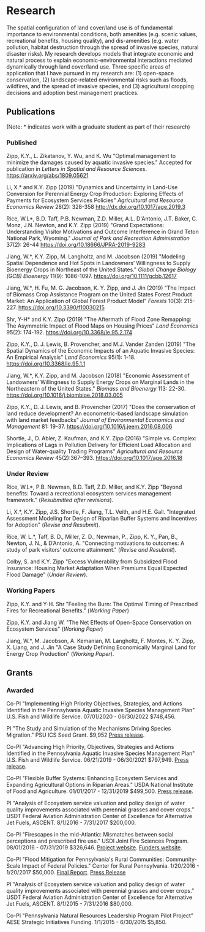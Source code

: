 # Research 

The spatial configuration of land cover/land use is of fundamental importance to environmental conditions, both amenities (e.g. scenic values, recreational benefits, housing quality), and dis-amenities (e.g. water pollution, habitat destruction through the spread of invasive species, natural disaster risks). My research develops models that integrate economic and natural process to explain economic-environmental interactions mediated dynamically through land cover/land use. Three specific areas of application that I have pursued in my research are: (1) open-space conservation, (2) landscape-related environmental risks such as floods, wildfires, and the spread of invasive species, and (3) agricultural cropping decisions and adoption best management practices.

## Publications

(Note: \* indicates work with a graduate student as part of their research)

### Published

Zipp, K.Y., L. Zikatanov, Y. Wu, and K. Wu "Optimal management to minimize the damages caused by aquatic invasive species." Accepted for publication in *Letters in Spatial and Resource Sciences*. https://arxiv.org/abs/1809.05621

Li, X.\* and K.Y. Zipp (2019) "Dynamics and Uncertainty in Land-Use Conversion for Perennial Energy Crop Production: Exploring Effects of Payments for Ecosystem Services Policies" *Agricultural and Resource Economics Review* 28(2): 328-358 http://dx.doi.org/10.1017/age.2019.3

Rice, W.L\*, B.D. Taff, P.B. Newman, Z.D. Miller, A.L. D'Antonio, J.T. Baker, C. Monz, J.N. Newton, and K.Y. Zipp (2019) "Grand Expectations: Understanding Visitor Motivations and Outcome Interference in Grand Teton National Park, Wyoming." *Journal of Park and Recreation Administration*  37(2): 26-44 https://doi.org/10.18666/JPRA-2019-9283

Jiang, W.\*, K.Y. Zipp, M. Langholtz, and M. Jacobson (2019) "Modeling Spatial Dependence and Hot Spots in Landowners’ Willingness to Supply Bioenergy Crops in Northeast of the United States." *Global Change Biology (GCB) Bioenergy* 11(9): 1086-1097. https://doi.org/10.1111/gcbb.12617

Jiang, W.\*, H. Fu, M. G. Jacobson, K. Y. Zipp, and J. Jin (2019) "The Impact of Biomass Crop Assistance Program on the United States Forest Product Market: An Application of Global Forest Product Model" *Forests* 10(3): 215-227. https://doi.org/10.3390/f10030215

Shr, Y-H\* and K.Y. Zipp (2019) "The Aftermath of Flood Zone Remapping: The Asymmetric Impact of Flood Maps on Housing Prices" *Land Economics* 95(2): 174-192. https://doi.org/10.3368/le.95.2.174

Zipp, K.Y., D. J. Lewis, B. Provencher, and M.J. Vander Zanden (2019) "The Spatial Dynamics of the Economic Impacts of an Aquatic Invasive Species: An Empirical Analysis" *Land Economics* 95(1): 1-18. https://doi.org/10.3368/le.95.1.1

Jiang, W.\*, K.Y. Zipp, and M. Jacobson (2018)  "Economic Assessment of Landowners’ Willingness to Supply Energy Crops on Marginal Lands in the Northeastern of the United States." *Biomass and Bioenergy* 113: 22-30. https://doi.org/10.1016/j.biombioe.2018.03.005

Zipp, K.Y., D. J. Lewis, and B. Provencher (2017) "Does the conservation of land reduce development? An econometric-based landscape simulation with land market feedbacks" *Journal of Environmental Economics and Management* 81: 19-37. https://doi.org/10.1016/j.jeem.2016.08.006

Shortle, J., D. Abler, Z. Kaufman, and K.Y. Zipp (2016) "Simple vs. Complex: Implications of Lags in Pollution Delivery for Efficient Load Allocation and Design of Water-quality Trading Programs" *Agricultural and Resource Economics Review* 45(2):367–393. https://doi.org/10.1017/age.2016.18

### Under Review

Rice, W.L*, P.B. Newman, B.D. Taff, Z.D. Miller, and K.Y. Zipp "Beyond benefits: Toward a recreational ecosystem services management framework." (*Resubmitted after revisions*).

Li, X.\*, K.Y. Zipp, J.S. Shortle, F. Jiang, T.L. Veith, and H.E. Gall. "Integrated Assessment Modeling for Design of Riparian Buffer Systems and Incentives for Adoption" (*Revise and Resubmit*).

Rice, W. L.\*, Taff, B. D., Miller, Z. D., Newman, P., Zipp, K. Y., Pan, B., Newton, J. N.,  & D’Antonio, A. "Connecting motivations to outcomes: A study of park visitors’ outcome attainment." (*Revise and Resubmit*).

Colby, S. and K.Y. Zipp  "Excess Vulnerability from Subsidized Flood Insurance: Housing Market Adaptation When Premiums Equal Expected Flood Damage" (*Under Review*).

### Working Papers

Zipp, K.Y. and Y-H. Shr "Feeling the Burn: The Optimal Timing of Prescribed Fires for Recreational Benefits." (*Working Paper*)

Zipp, K.Y. and Jiang W. "The Net Effects of Open-Space Conservation on Ecosystem Services" (*Working Paper*)

Jiang, W.\*, M. Jacobson, A. Kemanian, M. Langholtz, F. Montes, K. Y. Zipp, X. Liang, and J. Jin "A Case Study Defining Economically Marginal Land for Energy Crop Production" (*Working Paper*).

## Grants

### Awarded

Co-PI "Implementing High Priority Objectives, Strategies, and Actions Identified in the Pennsylvania Aquatic Invasive Species Management Plan" U.S. Fish and Wildlife Service. 07/01/2020 - 06/30/2022 $748,456.

PI "The Study and Simulation of the Mechanisms Driving Species Migration." PSU ICS Seed Grant. $9,952 [Press release](https://ics.psu.edu/ics-seed-grants-to-power-projects-that-use-ai-machine-learning-for-common-good/).

Co-PI "Advancing High Priority, Objectives, Strategies and Actions Identified in the Pennsylvania Aquatic Invasive Species Management Plan" U.S. Fish and Wildlife Service. 06/21/2019 - 06/30/2021 $797,949. [Press release](https://news.psu.edu/story/529390/2018/07/27/impact/pennsylvania-sea-grant-receives-800000-combat-invasive-species).

Co-PI "Flexible Buffer Systems: Enhancing Ecosystem Services and Expanding Agricultural Options in Riparian Areas." USDA National Institute of Food and Agriculture. 01/01/2017 - 12/31/2019 $499,500. [Press release](https://news.psu.edu/story/475297/2017/07/20/research/researchers-receive-usda-grant-study-new-riparian-buffer-strategy).

PI "Analysis of Ecosystem service valuation and policy design of water quality improvements associated with perennial grasses and cover crops.” USDT Federal Aviation Administration Center of Excellence for Alternative Jet Fuels, ASCENT. 8/1/2016 - 7/31/2017 $200,000.

Co-PI "Firescapes in the mid-Atlantic: Mismatches between social perceptions and prescribed fire use." USDI Joint Fire Sciences Program. 08/01/2016 - 07/31/2019 $326,646. [Project website](http://cld.psu.edu/research/). [Funders website](https://www.firescience.gov/JFSP_advanced_search_results_detail.cfm?jdbid=%24%26J3%3AW0%20%20%0A).

Co-PI "Flood Mitigation for Pennsylvania's Rural Communities: Community-Scale Impact of Federal Policies." Center for Rural Pennsylvania. 1/20/2016 - 1/20/2017 $50,000. [Final Report](http://www.rural.palegislature.us/documents/reports/Flood-Mitigation-2017.pdf). [Press Release](https://news.psu.edu/story/481315/2017/09/07/research/report-addresses-flooding-and-flood-insurance-impacts-rural)

PI "Analysis of Ecosystem service valuation and policy design of water quality improvements associated with perennial grasses and cover crops.” USDT Federal Aviation Administration Center of Excellence for Alternative Jet Fuels, ASCENT. 8/1/2015 - 7/31/2016 $80,000.

Co-PI "Pennsylvania Natural Resources Leadership Program Pilot Project” AESE Strategic Initiatives Funding. 1/1/2015 - 6/30/2015 $5,850.
